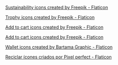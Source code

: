 <a href="https://www.flaticon.com/free-icons/sustainability" title="sustainability icons">Sustainability icons created by Freepik - Flaticon</a>

<a href="https://www.flaticon.com/free-icons/trophy" title="trophy icons">Trophy icons created by Freepik - Flaticon</a>

<a href="https://www.flaticon.com/free-icons/add-to-cart" title="add to cart icons">Add to cart icons created by Freepik - Flaticon</a>

<a href="https://www.flaticon.com/free-icons/add-to-cart" title="add to cart icons">Add to cart icons created by Freepik - Flaticon</a>

<a href="https://www.flaticon.com/free-icons/wallet" title="wallet icons">Wallet icons created by Bartama Graphic - Flaticon</a>

<a href="https://www.flaticon.com/br/icones-gratis/reciclar" title="reciclar ícones">Reciclar ícones criados por Pixel perfect - Flaticon</a>

<script src="https://kit.fontawesome.com/5da498dc82.js" crossorigin="anonymous"></script>